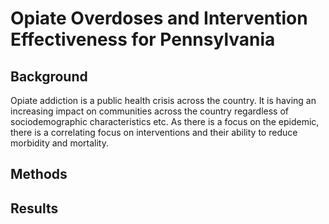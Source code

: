 # Opiate Overdoses and Intervention Effectiveness for Pennsylvania

## Background

Opiate addiction is a public health crisis across the country.  It is having an increasing impact on communities across the country regardless of sociodemographic characteristics etc.  As there is a focus on the epidemic, there is a correlating focus on interventions and their ability to reduce morbidity and mortality.

## Methods


## Results
